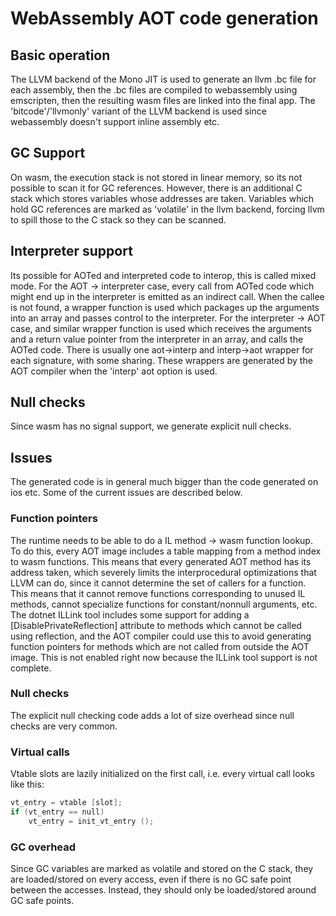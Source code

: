 # WebAssembly AOT code generation

## Basic operation

The LLVM backend of the Mono JIT is used to generate an llvm .bc file for each assembly, then the .bc files are
compiled to webassembly using emscripten, then the resulting wasm files are linked into the final app. The 'bitcode'/'llvmonly'
variant of the LLVM backend is used since webassembly doesn't support inline assembly etc.

## GC Support

On wasm, the execution stack is not stored in linear memory, so its not possible to scan it for GC references. However, there
is an additional C stack which stores variables whose addresses are taken. Variables which hold GC references are marked as
'volatile' in the llvm backend, forcing llvm to spill those to the C stack so they can be scanned.

## Interpreter support

Its possible for AOTed and interpreted code to interop, this is called mixed mode.
For the AOT -> interpreter case, every call from AOTed code which might end up in the interpreter is
emitted as an indirect call. When the callee is not found, a wrapper function is used which
packages up the arguments into an array and passes control to the interpreter.
For the interpreter -> AOT case, and similar wrapper function is used which receives the
arguments and a return value pointer from the interpreter in an array, and calls the
AOTed code. There is usually one aot->interp and interp->aot wrapper for each signature, with
some sharing. These wrappers are generated by the AOT compiler when the 'interp' aot option
is used.

## Null checks

Since wasm has no signal support, we generate explicit null checks.

## Issues

The generated code is in general much bigger than the code generated on ios etc. Some of the
current issues are described below.

### Function pointers

The runtime needs to be able to do a IL method -> wasm function lookup. To do this, every
AOT image includes a table mapping from a method index to wasm functions. This means that
every generated AOT method has its address taken, which severely limits the interprocedural
optimizations that LLVM can do, since it cannot determine the set of callers for a function.
This means that it cannot remove functions corresponding to unused IL methods, cannot
specialize functions for constant/nonnull arguments, etc.
The dotnet ILLink tool includes some support for adding a [DisablePrivateReflection] attribute to
methods which cannot be called using reflection, and the AOT compiler could use this
to avoid generating function pointers for methods which are not called from outside the
AOT image. This is not enabled right now because the ILLink tool support is not complete.

### Null checks

The explicit null checking code adds a lot of size overhead since null checks are very common.

### Virtual calls

Vtable slots are lazily initialized on the first call, i.e. every virtual call looks like this:
```C
vt_entry = vtable [slot];
if (vt_entry == null)
	vt_entry = init_vt_entry ();
```

### GC overhead

Since GC variables are marked as volatile and stored on the C stack, they are loaded/stored on every access,
even if there is no GC safe point between the accesses. Instead, they should only be loaded/stored around
GC safe points.
